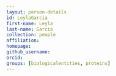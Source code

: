 ```yaml
---
layout: person-details
id: LeylaGarcia
first-name: Leyla
last-name: Garcia
collection: people
affiliation:
homepage:
github_username:
orcid:
groups: [biologicalentities, proteins]
---
```

